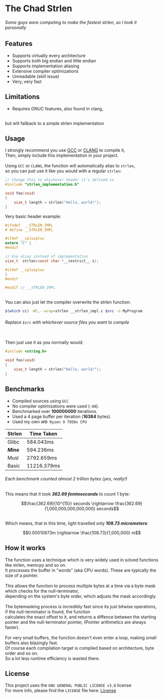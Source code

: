 # The Chad Strlen

###### _Some guys were competing to make the fastest strlen, so I took it personally_

## Features
- Supports virtually every architecture
- Supports both big endian and little endian
- Supports implementation aliasing
- Extensive compiler optimizations
- Unreadable (skill issue)
- Very, very fast

## Limitations
- Requires GNUC features, also found in clang,
<br>
but will fallback to a simple strlen implementation

## Usage
I strongly recommend you use
[GCC](https://gcc.gnu.org/) or
[CLANG](https://clang.llvm.org/)
to compile it,
<br>
Then, simply include this implementation in your project.
<br><br>
Using `GCC` or `CLANG`, the function will automatically alias to `strlen`,
<br>
so you can just use it like you would with a regular `strlen`:
```C
// Change this to whichever header it's defined in
#include "strlen_implementation.h"

void foo(void)
{
	size_t length = strlen("Hello, world!");
}

```

Very basic header example:

```h
#ifndef  __STRLEN_IMPL
# define __STRLEN_IMPL

#ifdef __cplusplus
extern "C" {
#endif

// Use alias instead of implementation
size_t	strlen(const char *__restrict__ s);

#ifdef __cplusplus
}
#endif

#endif // __STRLEN_IMPL
```

<br>
You can also just let the compiler overwrite the strlen function:

```sh
$(which cc) -Wl,--wrap=strlen __strlen_impl.c $src -o MyProgram
```

###### _Replace `$src` with whichever source files you want to compile_
<br>
Then just use it as you normally would:

```c
#include <string.h>

void foo(void)
{
	size_t length = strlen("Hello, world!");
}
```

## Benchmarks

- Compiled sources using `GCC`
- No compiler optimizations were used (`-O0`).
- Benchmarked over **100000000** iterations.
- Used a 4 page buffer per iteration (**16384** bytes).
- Used my own `AMD Ryzen 9 7950x CPU`

| Strlen    | Time Taken |
| ------    | ---------- |
| Glibc     | 584.043ms  |
| _**Mine**_| 594.236ms  |
| Musl      | 2792.659ms |
| Basic     | 11216.379ms|

###### _Each benchmark counted almost 2 trillion bytes (yes, really!)_

This means that it took _**362.69 femtoseconds**_ to count 1 byte:
```math
\frac{362.69}{10^{15}} seconds \rightarrow \frac{362.69}{1,000,000,000,000,000} seconds
```
\
Which means, that in this time, light travelled only _**108.73 micrometers**_:

```math
0.00010873m \rightarrow \frac{108.73}{1,000,000} m
```

## How it works

The function uses a technique which is very widely used
in solved functions like strlen, memcpy and so on.
<br>
It processes the buffer in "words" (aka CPU words).
These are typically the size of a pointer.
<br>
<br>
This allows the function to process multiple bytes at a time
via a byte mask which checks for the null-terminator,
<br>
depending on the system's byte order, which adjusts the mask accordingly.
<br>
<br>
The bytemasking process is incredibly fast since its just bitwise
operations, if the null-terminator is found, the function
<br>
calculates the exact offset to it, and returns a diffence
between the starting pointer and the null-terminator pointer,
(Pointer arithmetics are always faster).
<br>
<br>
For very small buffers, the function doesn't even enter
a loop, making small buffers also blazingly fast.
<br>
Of course each compilation target is compiled based on
architecture, byte order and so on.
<br>
So a lot less runtime efficiency is wasted there.

## License
This project uses the `GNU GENERAL PUBLIC LICENSE v3.0` license
<br>
For more info, please find the `LICENSE` file here: [License](LICENSE)
